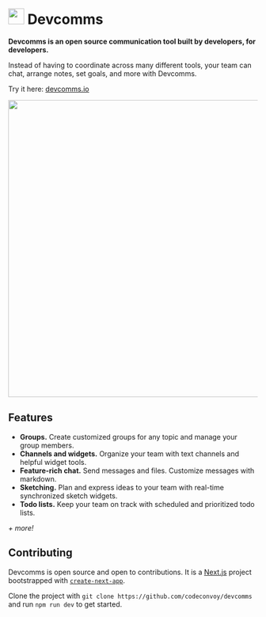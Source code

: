 # <img height="32px" src="https://user-images.githubusercontent.com/27871609/120125756-e22b8b80-c16e-11eb-9c1d-4a9cceaa0e6e.png"> Devcomms

**Devcomms is an open source communication tool built by developers, for developers.**

Instead of having to coordinate across many different tools, your team can chat, arrange notes, set goals, and more with Devcomms.

Try it here: [devcomms.io](https://devcomms.io)

<p>
  <a href="https://devcomms.io">
    <img width="600px" src="https://user-images.githubusercontent.com/27871609/132908637-4a99fd1e-ecac-4eb8-bc61-e3181b2d1202.png">
  </a>
</p>

## Features

- **Groups.** Create customized groups for any topic and manage your group members.
- **Channels and widgets.** Organize your team with text channels and helpful widget tools.
- **Feature-rich chat.** Send messages and files. Customize messages with markdown.<br />
- **Sketching.** Plan and express ideas to your team with real-time synchronized sketch widgets.<br />
- **Todo lists.** Keep your team on track with scheduled and prioritized todo lists.<br />

*+ more!*

## Contributing

Devcomms is open source and open to contributions. It is a [Next.js](https://nextjs.org/) project bootstrapped with [`create-next-app`](https://github.com/vercel/next.js/tree/canary/packages/create-next-app).

Clone the project with `git clone https://github.com/codeconvoy/devcomms` and run `npm run dev` to get started.
